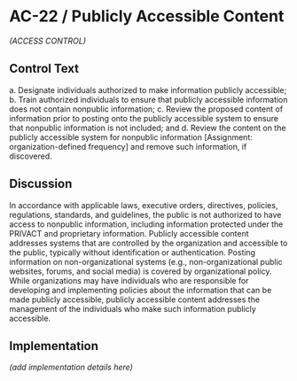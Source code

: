 # AC-22 / Publicly Accessible Content

_(ACCESS CONTROL)_

## Control Text


a. Designate individuals authorized to make information publicly accessible;
b. Train authorized individuals to ensure that publicly accessible information does not contain nonpublic information;
c. Review the proposed content of information prior to posting onto the publicly accessible system to ensure that nonpublic information is not included; and
d. Review the content on the publicly accessible system for nonpublic information [Assignment: organization-defined frequency] and remove such information, if discovered.

## Discussion

In accordance with applicable laws, executive orders, directives, policies, regulations, standards, and guidelines, the public is not authorized to have access to nonpublic information, including information protected under the PRIVACT and proprietary information. Publicly accessible content addresses systems that are controlled by the organization and accessible to the public, typically without identification or authentication. Posting information on non-organizational systems (e.g., non-organizational public websites, forums, and social media) is covered by organizational policy. While organizations may have individuals who are responsible for developing and implementing policies about the information that can be made publicly accessible, publicly accessible content addresses the management of the individuals who make such information publicly accessible.

## Implementation

_(add implementation details here)_